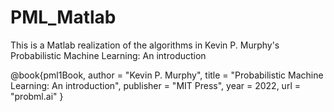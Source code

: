 # PML_Matlab

This is a Matlab realization of the algorithms in Kevin P. Murphy's Probabilistic Machine Learning: An introduction


 @book{pml1Book,
 author = "Kevin P. Murphy",
 title = "Probabilistic Machine Learning: An introduction",
 publisher = "MIT Press",
 year = 2022,
 url = "probml.ai"
}
